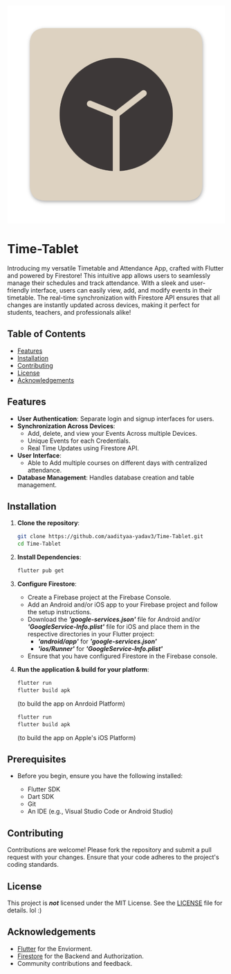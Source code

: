 <p align="center">
  <img src="images/Time-Tablet.png" alt="Time-Tablet Logo" />
</p>

# Time-Tablet

Introducing my versatile Timetable and Attendance App, crafted with Flutter and powered by Firestore! This intuitive app allows users to seamlessly manage their schedules and track attendance. With a sleek and user-friendly interface, users can easily view, add, and modify events in their timetable. The real-time synchronization with Firestore API ensures that all changes are instantly updated across devices, making it perfect for students, teachers, and professionals alike!

## Table of Contents

- [Features](#features)
- [Installation](#installation)
- [Contributing](#contributing)
- [License](#license)
- [Acknowledgements](#acknowledgements)

## Features

- **User Authentication**: Separate login and signup interfaces for users.
- **Synchronization Across Devices**: 
  - Add, delete, and view your Events Across multiple Devices.
  - Unique Events for each Credentials.
  - Real Time Updates using Firestore API.
- **User Interface**:
  - Able to Add multiple courses on different days with centralized attendance.
- **Database Management**: Handles database creation and table management.

## Installation

1. **Clone the repository**:
    ```bash
    git clone https://github.com/aadityaa-yadav3/Time-Tablet.git
    cd Time-Tablet
    ```

2. **Install Dependencies**:
    ```bash
    flutter pub get
    ```

3. **Configure Firestore**:
    - Create a Firebase project at the Firebase Console.
    - Add an Android and/or iOS app to your Firebase project and follow the setup instructions.
    - Download the ___'google-services.json'___ file for Android and/or ___'GoogleService-Info.plist'___ file for iOS and place them in the respective directories in your Flutter project:
      - ___'android/app'___ for ___'google-services.json'___
      - ___'ios/Runner'___ for ___'GoogleService-Info.plist'___
    - Ensure that you have configured Firestore in the Firebase console.
    
4. **Run the application & build for your platform**:
    ```bash
    flutter run
    flutter build apk
    ```
   (to build the app on Anrdoid Platform)
    ```bash
    flutter run
    flutter build apk
    ```
   (to build the app on Apple's iOS Platform)

## Prerequisites
- Before you begin, ensure you have the following installed:

  - Flutter SDK
  - Dart SDK
  - Git
  - An IDE (e.g., Visual Studio Code or Android Studio)

## Contributing

Contributions are welcome! Please fork the repository and submit a pull request with your changes. Ensure that your code adheres to the project's coding standards.

## License

This project is ___not___ licensed under the MIT License. See the [LICENSE](LICENSE) file for details. lol :)

## Acknowledgements

- [Flutter](https://docs.flutter.dev/) for the Enviorment.
- [Firestore](https://firebase.google.com/docs/firestore) for the Backend and Authorization.
- Community contributions and feedback.
